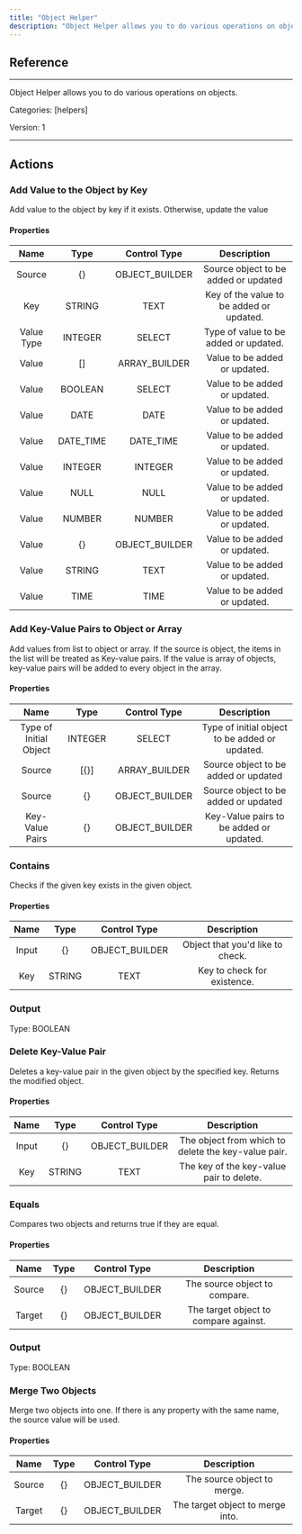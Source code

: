 ```yaml
---
title: "Object Helper"
description: "Object Helper allows you to do various operations on objects."
---
```

## Reference
<hr />

Object Helper allows you to do various operations on objects.


Categories: [helpers]


Version: 1

<hr />






## Actions


### Add Value to the Object by Key
Add value to the object by key if it exists. Otherwise, update the value

#### Properties

|      Name      |     Type     |     Control Type     |     Description     |
|:--------------:|:------------:|:--------------------:|:-------------------:|
| Source | {} | OBJECT_BUILDER  |  Source object to be added or updated  |
| Key | STRING | TEXT  |  Key of the value to be added or updated.  |
| Value Type | INTEGER | SELECT  |  Type of value to be added or updated.  |
| Value | [] | ARRAY_BUILDER  |  Value to be added or updated.  |
| Value | BOOLEAN | SELECT  |  Value to be added or updated.  |
| Value | DATE | DATE  |  Value to be added or updated.  |
| Value | DATE_TIME | DATE_TIME  |  Value to be added or updated.  |
| Value | INTEGER | INTEGER  |  Value to be added or updated.  |
| Value | NULL | NULL  |  Value to be added or updated.  |
| Value | NUMBER | NUMBER  |  Value to be added or updated.  |
| Value | {} | OBJECT_BUILDER  |  Value to be added or updated.  |
| Value | STRING | TEXT  |  Value to be added or updated.  |
| Value | TIME | TIME  |  Value to be added or updated.  |




### Add Key-Value Pairs to Object or Array
Add values from list to object or array. If the source is object, the items in the list will be treated as Key-value pairs. If the value is array of objects, key-value pairs will be added to every object in the array.

#### Properties

|      Name      |     Type     |     Control Type     |     Description     |
|:--------------:|:------------:|:--------------------:|:-------------------:|
| Type of Initial Object | INTEGER | SELECT  |  Type of initial object to be added or updated.  |
| Source | [{}] | ARRAY_BUILDER  |  Source object to be added or updated  |
| Source | {} | OBJECT_BUILDER  |  Source object to be added or updated  |
| Key-Value Pairs | {} | OBJECT_BUILDER  |  Key-Value pairs to be added or updated.  |




### Contains
Checks if the given key exists in the given object.

#### Properties

|      Name      |     Type     |     Control Type     |     Description     |
|:--------------:|:------------:|:--------------------:|:-------------------:|
| Input | {} | OBJECT_BUILDER  |  Object that you'd like to check.  |
| Key | STRING | TEXT  |  Key to check for existence.  |


### Output



Type: BOOLEAN







### Delete Key-Value Pair
Deletes a key-value pair in the given object by the specified key. Returns the modified object.

#### Properties

|      Name      |     Type     |     Control Type     |     Description     |
|:--------------:|:------------:|:--------------------:|:-------------------:|
| Input | {} | OBJECT_BUILDER  |  The object from which to delete the key-value pair.  |
| Key | STRING | TEXT  |  The key of the key-value pair to delete.  |




### Equals
Compares two objects and returns true if they are equal.

#### Properties

|      Name      |     Type     |     Control Type     |     Description     |
|:--------------:|:------------:|:--------------------:|:-------------------:|
| Source | {} | OBJECT_BUILDER  |  The source object to compare.  |
| Target | {} | OBJECT_BUILDER  |  The target object to compare against.  |


### Output



Type: BOOLEAN







### Merge Two Objects
Merge two objects into one. If there is any property with the same name, the source value will be used.

#### Properties

|      Name      |     Type     |     Control Type     |     Description     |
|:--------------:|:------------:|:--------------------:|:-------------------:|
| Source | {} | OBJECT_BUILDER  |  The source object to merge.  |
| Target | {} | OBJECT_BUILDER  |  The target object to merge into.  |




